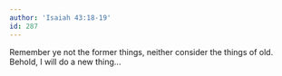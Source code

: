 ```yaml
---
author: 'Isaiah 43:18-19'
id: 287
---
```


Remember ye not the former things, neither consider the things of old.
Behold, I will do a new thing...